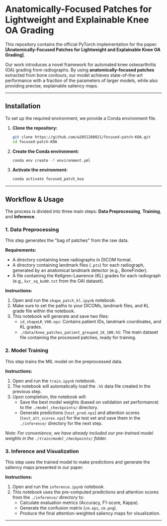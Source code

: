 # Anatomically-Focused Patches for Lightweight and Explainable Knee OA Grading

This repository contains the official PyTorch implementation for the paper: **[Anatomically-Focused Patches for Lightweight and Explainable Knee OA Grading]**.

Our work introduces a novel framework for automated knee osteoarthritis (OA) grading from radiographs. By using **anatomically-focused patches** extracted from bone contours, our model achieves state-of-the-art performance with a fraction of the parameters of larger models, while also providing precise, explainable saliency maps.


---

## Installation

To set up the required environment, we provide a Conda environment file.

1.  **Clone the repository:**
    ```bash
    git clone https://github.com/w2051200021/focused-patch-KOA.git
    cd focused-patch-KOA
    ```

2.  **Create the Conda environment:**
    ```bash
    conda env create -f environment.yml
    ```

3.  **Activate the environment:**
    ```bash
    conda activate focused_patch_koa
    ```

---

## Workflow & Usage

The process is divided into three main steps: **Data Preprocessing**, **Training**, and **Inference**.

### 1. Data Preprocessing

This step generates the "bag of patches" from the raw data.

**Requirements:**
*   A directory containing knee radiographs in DICOM format.
*   A directory containing landmark files (`.pts`) for each radiograph, generated by an anatomical landmark detector (e.g., BoneFinder).
*   A file containing the Kellgren-Lawrence (KL) grades for each radiograph (e.g., `kxr_sq_bu00.txt` from the OAI dataset).

**Instructions:**
1.  Open and run the `shape_patch_kl.ipynb` notebook.
2.  Make sure to set the paths to your DICOMs, landmark files, and KL grade file within the notebook.
3.  This notebook will generate and save two files:
    *   `id_shapeLR_V00.npz`: Contains patient IDs, landmark coordinates, and KL grades.
    *   `./data/knee_patches_patient_grouped_16_100.h5`: The main dataset file containing the processed patches, ready for training. 

### 2. Model Training

This step trains the MIL model on the preprocessed data.

**Instructions:**
1.  Open and run the `train.ipynb` notebook.
2.  The notebook will automatically load the `.h5` data file created in the previous step.
3.  Upon completion, the notebook will:
    *   Save the best model weights (based on validation set performance) to the `./model_checkpoints/` directory.
    *   Generate predictions (`test_pred.npz`) and attention scores (`test_att_scores.npz`) for the test set and save them in the `./inference/` directory for the next step.

*Note: For convenience, we have already included our pre-trained model weights in the `./train/model_checkpoints/` folder.*

### 3. Inference and Visualization

This step uses the trained model to make predictions and generate the saliency maps presented in our paper.

**Instructions:**
1.  Open and run the `inference.ipynb` notebook.
2.  This notebook uses the pre-computed predictions and attention scores from the `./inference/` directory to:
    *   Calculate evaluation metrics (Accuracy, F1-score, Kappa).
    *   Generate the confusion matrix (`cm.eps`, `cm.png`).
    *   Produce the final attention-weighted saliency maps for visualization.

---

